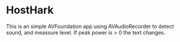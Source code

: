 # HostHark
This is an simple AVFoundation app using AVAudioRecorder to detect sound, and meassure level. If peak power is > 0 the text changes.
